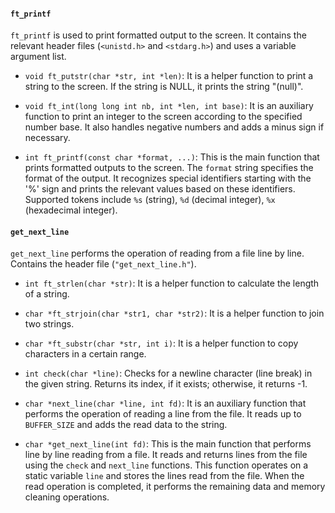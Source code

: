 #### `ft_printf`
`ft_printf` is used to print formatted output to the screen. It contains the relevant header files (`<unistd.h>` and `<stdarg.h>`) and uses a variable argument list.

- `void ft_putstr(char *str, int *len)`: It is a helper function to print a string to the screen. If the string is NULL, it prints the string "(null)".

- `void ft_int(long long int nb, int *len, int base)`: It is an auxiliary function to print an integer to the screen according to the specified number base. It also handles negative numbers and adds a minus sign if necessary.

- `int ft_printf(const char *format, ...)`: This is the main function that prints formatted outputs to the screen. The `format` string specifies the format of the output. It recognizes special identifiers starting with the '%' sign and prints the relevant values ​​based on these identifiers. Supported tokens include `%s` (string), `%d` (decimal integer), `%x` (hexadecimal integer).

#### `get_next_line`
`get_next_line` performs the operation of reading from a file line by line. Contains the header file (`"get_next_line.h"`).

- `int ft_strlen(char *str)`: It is a helper function to calculate the length of a string.

- `char *ft_strjoin(char *str1, char *str2)`: It is a helper function to join two strings.

- `char *ft_substr(char *str, int i)`: It is a helper function to copy characters in a certain range.

- `int check(char *line)`: Checks for a newline character (line break) in the given string. Returns its index, if it exists; otherwise, it returns -1.

- `char *next_line(char *line, int fd)`: It is an auxiliary function that performs the operation of reading a line from the file. It reads up to `BUFFER_SIZE` and adds the read data to the string.

- `char *get_next_line(int fd)`: This is the main function that performs line by line reading from a file. It reads and returns lines from the file using the `check` and `next_line` functions. This function operates on a static variable `line` and stores the lines read from the file. When the read operation is completed, it performs the remaining data and memory cleaning operations.
